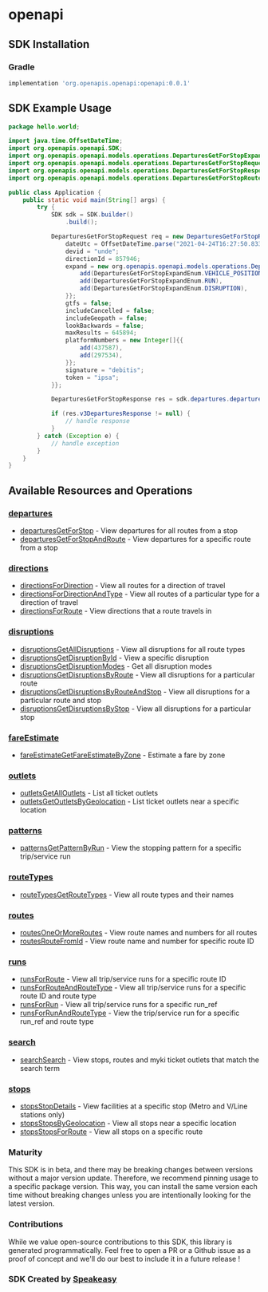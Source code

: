 # openapi

<!-- Start SDK Installation -->
## SDK Installation

### Gradle

```groovy
implementation 'org.openapis.openapi:openapi:0.0.1'
```
<!-- End SDK Installation -->

## SDK Example Usage
<!-- Start SDK Example Usage -->
```java
package hello.world;

import java.time.OffsetDateTime;
import org.openapis.openapi.SDK;
import org.openapis.openapi.models.operations.DeparturesGetForStopExpandEnum;
import org.openapis.openapi.models.operations.DeparturesGetForStopRequest;
import org.openapis.openapi.models.operations.DeparturesGetForStopResponse;
import org.openapis.openapi.models.operations.DeparturesGetForStopRouteTypeEnum;

public class Application {
    public static void main(String[] args) {
        try {
            SDK sdk = SDK.builder()
                .build();

            DeparturesGetForStopRequest req = new DeparturesGetForStopRequest(DeparturesGetForStopRouteTypeEnum.TWO, 592845) {{
                dateUtc = OffsetDateTime.parse("2021-04-24T16:27:50.833Z");
                devid = "unde";
                directionId = 857946;
                expand = new org.openapis.openapi.models.operations.DeparturesGetForStopExpandEnum[]{{
                    add(DeparturesGetForStopExpandEnum.VEHICLE_POSITION),
                    add(DeparturesGetForStopExpandEnum.RUN),
                    add(DeparturesGetForStopExpandEnum.DISRUPTION),
                }};
                gtfs = false;
                includeCancelled = false;
                includeGeopath = false;
                lookBackwards = false;
                maxResults = 645894;
                platformNumbers = new Integer[]{{
                    add(437587),
                    add(297534),
                }};
                signature = "debitis";
                token = "ipsa";
            }};            

            DeparturesGetForStopResponse res = sdk.departures.departuresGetForStop(req);

            if (res.v3DeparturesResponse != null) {
                // handle response
            }
        } catch (Exception e) {
            // handle exception
        }
    }
}
```
<!-- End SDK Example Usage -->

<!-- Start SDK Available Operations -->
## Available Resources and Operations


### [departures](docs/departures/README.md)

* [departuresGetForStop](docs/departures/README.md#departuresgetforstop) - View departures for all routes from a stop
* [departuresGetForStopAndRoute](docs/departures/README.md#departuresgetforstopandroute) - View departures for a specific route from a stop

### [directions](docs/directions/README.md)

* [directionsForDirection](docs/directions/README.md#directionsfordirection) - View all routes for a direction of travel
* [directionsForDirectionAndType](docs/directions/README.md#directionsfordirectionandtype) - View all routes of a particular type for a direction of travel
* [directionsForRoute](docs/directions/README.md#directionsforroute) - View directions that a route travels in

### [disruptions](docs/disruptions/README.md)

* [disruptionsGetAllDisruptions](docs/disruptions/README.md#disruptionsgetalldisruptions) - View all disruptions for all route types
* [disruptionsGetDisruptionById](docs/disruptions/README.md#disruptionsgetdisruptionbyid) - View a specific disruption
* [disruptionsGetDisruptionModes](docs/disruptions/README.md#disruptionsgetdisruptionmodes) - Get all disruption modes
* [disruptionsGetDisruptionsByRoute](docs/disruptions/README.md#disruptionsgetdisruptionsbyroute) - View all disruptions for a particular route
* [disruptionsGetDisruptionsByRouteAndStop](docs/disruptions/README.md#disruptionsgetdisruptionsbyrouteandstop) - View all disruptions for a particular route and stop
* [disruptionsGetDisruptionsByStop](docs/disruptions/README.md#disruptionsgetdisruptionsbystop) - View all disruptions for a particular stop

### [fareEstimate](docs/fareestimate/README.md)

* [fareEstimateGetFareEstimateByZone](docs/fareestimate/README.md#fareestimategetfareestimatebyzone) - Estimate a fare by zone

### [outlets](docs/outlets/README.md)

* [outletsGetAllOutlets](docs/outlets/README.md#outletsgetalloutlets) - List all ticket outlets
* [outletsGetOutletsByGeolocation](docs/outlets/README.md#outletsgetoutletsbygeolocation) - List ticket outlets near a specific location

### [patterns](docs/patterns/README.md)

* [patternsGetPatternByRun](docs/patterns/README.md#patternsgetpatternbyrun) - View the stopping pattern for a specific trip/service run

### [routeTypes](docs/routetypes/README.md)

* [routeTypesGetRouteTypes](docs/routetypes/README.md#routetypesgetroutetypes) - View all route types and their names

### [routes](docs/routes/README.md)

* [routesOneOrMoreRoutes](docs/routes/README.md#routesoneormoreroutes) - View route names and numbers for all routes
* [routesRouteFromId](docs/routes/README.md#routesroutefromid) - View route name and number for specific route ID

### [runs](docs/runs/README.md)

* [runsForRoute](docs/runs/README.md#runsforroute) - View all trip/service runs for a specific route ID
* [runsForRouteAndRouteType](docs/runs/README.md#runsforrouteandroutetype) - View all trip/service runs for a specific route ID and route type
* [runsForRun](docs/runs/README.md#runsforrun) - View all trip/service runs for a specific run_ref
* [runsForRunAndRouteType](docs/runs/README.md#runsforrunandroutetype) - View the trip/service run for a specific run_ref and route type

### [search](docs/search/README.md)

* [searchSearch](docs/search/README.md#searchsearch) - View stops, routes and myki ticket outlets that match the search term

### [stops](docs/stops/README.md)

* [stopsStopDetails](docs/stops/README.md#stopsstopdetails) - View facilities at a specific stop (Metro and V/Line stations only)
* [stopsStopsByGeolocation](docs/stops/README.md#stopsstopsbygeolocation) - View all stops near a specific location
* [stopsStopsForRoute](docs/stops/README.md#stopsstopsforroute) - View all stops on a specific route
<!-- End SDK Available Operations -->

### Maturity

This SDK is in beta, and there may be breaking changes between versions without a major version update. Therefore, we recommend pinning usage 
to a specific package version. This way, you can install the same version each time without breaking changes unless you are intentionally 
looking for the latest version.

### Contributions

While we value open-source contributions to this SDK, this library is generated programmatically. 
Feel free to open a PR or a Github issue as a proof of concept and we'll do our best to include it in a future release !

### SDK Created by [Speakeasy](https://docs.speakeasyapi.dev/docs/using-speakeasy/client-sdks)
